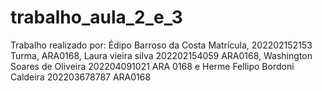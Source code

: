 # trabalho_aula_2_e_3
Trabalho realizado por: Édipo Barroso da Costa Matrícula, 202202152153 Turma, ARA0168, Laura vieira silva  202202154059 ARA0168,  Washington Soares de Oliveira 202204091021 ARA 0168 e Herme Fellipo Bordoni Caldeira 202203678787 ARA0168
